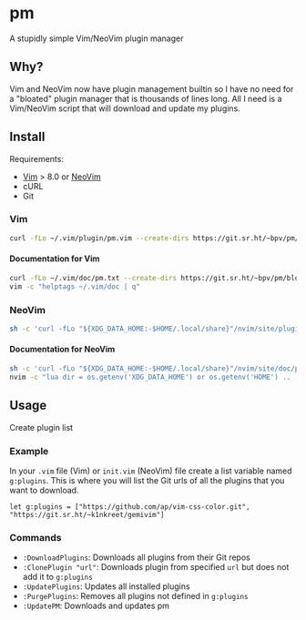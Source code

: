 # pm

A stupidly simple Vim/NeoVim plugin manager

## Why?

Vim and NeoVim now have plugin management builtin so I have no need for
a "bloated" plugin manager that is thousands of lines long. All I need
is a Vim/NeoVim script that will download and update my plugins.

## Install

Requirements:

- [Vim](https://www.vim.org/) > 8.0 or [NeoVim](https://neovim.io/)
- cURL
- Git

### Vim

``` sh
curl -fLo ~/.vim/plugin/pm.vim --create-dirs https://git.sr.ht/~bpv/pm/blob/master/pm.vim
```

#### Documentation for Vim

``` sh
curl -fLo ~/.vim/doc/pm.txt --create-dirs https://git.sr.ht/~bpv/pm/blob/master/pm.txt
vim -c "helptags ~/.vim/doc | q"
```

### NeoVim

``` sh
sh -c 'curl -fLo "${XDG_DATA_HOME:-$HOME/.local/share}"/nvim/site/plugin/pm.vim --create-dirs https://git.sr.ht/~bpv/pm/blob/master/pm.vim'
```

#### Documentation for NeoVim

``` sh
sh -c 'curl -fLo "${XDG_DATA_HOME:-$HOME/.local/share}"/nvim/site/doc/pm.txt --create-dirs https://git.sr.ht/~bpv/pm/blob/master/pm.txt'
nvim -c "lua dir = os.getenv('XDG_DATA_HOME') or os.getenv('HOME') .. '/.local/share' ; vim.cmd('helptags ' .. dir .. '/nvim/site/doc') ; vim.cmd(':q!')"
```

## Usage

Create plugin list

### Example

In your `.vim` file (Vim) or `init.vim` (NeoVim) file create a list variable
named `g:plugins`. This is where you will list the Git urls of all the plugins
that you want to download.

``` vim
let g:plugins = ["https://github.com/ap/vim-css-color.git", "https://git.sr.ht/~k1nkreet/gemivim"]
```

### Commands

- `:DownloadPlugins`: Downloads all plugins from their Git repos
- `:ClonePlugin "url"`: Downloads plugin from specified `url` but does not add it to `g:plugins`
- `:UpdatePlugins`: Updates all installed plugins
- `:PurgePlugins`: Removes all plugins not defined in `g:plugins`
- `:UpdatePM`: Downloads and updates pm

